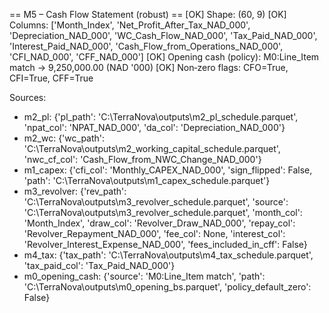 == M5 – Cash Flow Statement (robust) ==
[OK] Shape: (60, 9)
[OK] Columns: ['Month_Index', 'Net_Profit_After_Tax_NAD_000', 'Depreciation_NAD_000', 'WC_Cash_Flow_NAD_000', 'Tax_Paid_NAD_000', 'Interest_Paid_NAD_000', 'Cash_Flow_from_Operations_NAD_000', 'CFI_NAD_000', 'CFF_NAD_000']
[OK] Opening cash (policy): M0:Line_Item match -> 9,250,000.00 (NAD '000)
[OK] Non‑zero flags: CFO=True, CFI=True, CFF=True

Sources:
- m2_pl: {'pl_path': 'C:\\TerraNova\\outputs\\m2_pl_schedule.parquet', 'npat_col': 'NPAT_NAD_000', 'da_col': 'Depreciation_NAD_000'}
- m2_wc: {'wc_path': 'C:\\TerraNova\\outputs\\m2_working_capital_schedule.parquet', 'nwc_cf_col': 'Cash_Flow_from_NWC_Change_NAD_000'}
- m1_capex: {'cfi_col': 'Monthly_CAPEX_NAD_000', 'sign_flipped': False, 'path': 'C:\\TerraNova\\outputs\\m1_capex_schedule.parquet'}
- m3_revolver: {'rev_path': 'C:\\TerraNova\\outputs\\m3_revolver_schedule.parquet', 'source': 'C:\\TerraNova\\outputs\\m3_revolver_schedule.parquet', 'month_col': 'Month_Index', 'draw_col': 'Revolver_Draw_NAD_000', 'repay_col': 'Revolver_Repayment_NAD_000', 'fee_col': None, 'interest_col': 'Revolver_Interest_Expense_NAD_000', 'fees_included_in_cff': False}
- m4_tax: {'tax_path': 'C:\\TerraNova\\outputs\\m4_tax_schedule.parquet', 'tax_paid_col': 'Tax_Paid_NAD_000'}
- m0_opening_cash: {'source': 'M0:Line_Item match', 'path': 'C:\\TerraNova\\outputs\\m0_opening_bs.parquet', 'policy_default_zero': False}